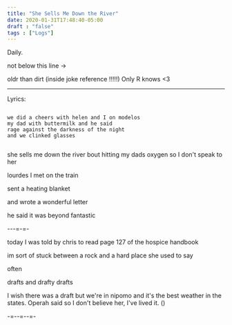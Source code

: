 ```yaml
---
title: "She Sells Me Down the River"
date: 2020-01-31T17:48:40-05:00
draft : "false"
tags : ["Logs"]
---
```


Daily.

<!--more-->

not below this line →

oldr than dirt (inside joke reference !!!!!) Only R knows <3
___

Lyrics:

```

we did a cheers with helen and I on modelos
my dad with buttermilk and he said  
rage against the darkness of the night
and we clinked glasses


```


she sells me down the river
bout hitting my dads oxygen
so I don't speak to her


lourdes I met on the train

sent a heating blanket

and wrote a wonderful letter


he said it was beyond fantastic



---=-=-


today I was told by chris to read page 127 of the hospice handbook

im sort of stuck between a rock and a hard place she used to say

often

drafts and drafty drafts

I wish there was a draft but we're in nipomo and it's the best weather in the states. Operah said so I don't believe her, I've lived it. ()

-=--=--=-


<!--
1 read

2 write

3 music

4 sing

5 YT Vizzies

6 P Call

7 Dance workout

8 POLIW.AT Blog

9 Archive

10 FF L&L

11 Friends & Fam

12 Love & Legacy

 -->
